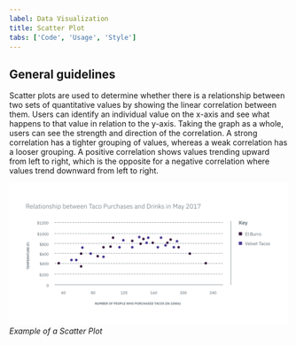 ```yaml
---
label: Data Visualization
title: Scatter Plot
tabs: ['Code', 'Usage', 'Style']
---
```


## General guidelines

Scatter plots are used to determine whether there is a relationship between two sets of quantitative values by showing the linear correlation between them. Users can identify an individual value on the x-axis and see what happens to that value in relation to the y-axis. Taking the graph as a whole, users can see the strength and direction of the correlation. A strong correlation has a tighter grouping of values, whereas a weak correlation has a looser grouping. A positive correlation shows values trending upward from left to right, which is the opposite for a negative correlation where values trend downward from left to right.

![Scatter Plot example](images/usage-scatter-plot.png)
_Example of a Scatter Plot_
